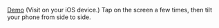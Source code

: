 [Demo](http://lukasolson.github.io/motion-draw) (Visit on your iOS device.) Tap on the screen a few times, then tilt your phone from side to side.